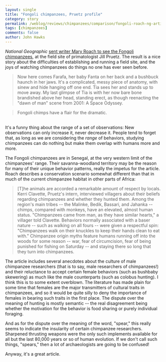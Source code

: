 ```yaml
---
layout: single 
title: "Fongoli chimpanzees, Pruetz profile" 
category: story
permalink: /weblog/reviews/chimpanzees/comparison/fongoli-roach-ng-article-2008.html
tags: [chimpanzees] 
comments: false 
author: John Hawks 
---
```



<p>
<i>National Geographic</i> <a href="http://ngm.nationalgeographic.com/2008/04/chimps-with-spears/mary-roach-text">sent writer Mary Roach to see the Fongoli chimpanzees</a>, at the field site of primatologist Jill Pruetz. The result is a nice story about the difficulties of establishing and running a field site, and the joys of watching chimpanzees do things no one has ever seen before. <br />
 
<blockquote>Now here comes Farafa, her baby Fanta on her back and a bushbuck haunch in her jaws. It's a complicated, messy piece of anatomy, with sinew and hide hanging off one end. Tia sees her and stands up to move away. My last glimpse of Tia is with her now bare bone brandished above her head, standing erect, as though reenacting the "dawn of man" scene from 2001: A Space Odyssey.</blockquote>

<blockquote>Fongoli chimps have a flair for the dramatic.</blockquote>
 <br />
It's a funny thing about the range of a set of observations: New observations can only increase it, never decrease it. People tend to forget that, as long as we are considering the <i>range</i> of behaviors, studying chimpanzees can do nothing but make them overlap with humans more and more. 
</p>

<p>
The Fongoli chimpanzees are in Senegal, at the very western limit of the chimpanzees' range. Their savanna-woodland territory may be the reason for many of their unique behavior patterns, really the impetus for the article. Roach describes a conservation scenario somewhat different than that in much of the current chimpanzee habitat in other parts of Africa:
</p>

<blockquote>[T]he animals are accorded a remarkable amount of respect by locals. Kerri Clavette, Pruetz's intern, interviewed villagers about their beliefs regarding chimpanzees and whether they hunted them. Among the region's main tribes -- the Malinke, Bedik, Bassari, and Jahanka -- chimps, compared with monkeys, have an elevated, almost human status. "Chimpanzees came from man, as they have similar hearts," a villager told Clavette. Behaviors normally associated with a baser nature -- such as walking on all fours -- were given a respectful spin: "Chimpanzees walk on their knuckles to keep their hands clean to eat with." Chimpanzee origin myths feature humans running off into the woods for some reason -- war, fear of circumcision, fear of being punished for fishing on Saturday -- and staying there so long that they turn into chimpanzees.</blockquote>

<p>
The article includes several anecdotes about the culture of male chimpanzee researchers (that is to say, male researchers of chimpanzees!) and their reluctance to accept certain female behaviors (such as bushbaby skewering) as much like the male counterparts (such as colobus hunting). I think this is to some extent overblown. The literature has made plain for some time that females are the major transmitters of cultural traits in chimpanzees, and so it would be quite silly to deny the importance of females in bearing such traits in the first place. The dispute over the meaning of hunting is mostly semantic -- the real disagreement being whether the motivation for the behavior is food sharing or purely individual foraging. 
</p>

<p>
And as for the dispute over the meaning of the word, "spear," this really seems to indicate the insularity of certain chimpanzee researchers. Sharpened thrusting weapons were the only such implements available for all but the last 80,000 years or so of human evolution. If we don't call such things, "spears," then a lot of archaeologists are going to be confused!
</p>

<p>
Anyway, it's a great article. 
</p>


